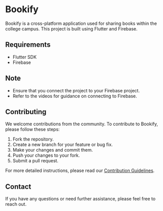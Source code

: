 # Bookify

Bookify is a cross-platform application used for sharing books within the college campus. This project is built using Flutter and Firebase.

## Requirements
- Flutter SDK
- Firebase

## Note
- Ensure that you connect the project to your Firebase project.
- Refer to the videos for guidance on connecting to Firebase.

## Contributing

We welcome contributions from the community. To contribute to Bookify, please follow these steps:

1. Fork the repository.
2. Create a new branch for your feature or bug fix.
3. Make your changes and commit them.
4. Push your changes to your fork.
5. Submit a pull request.

For more detailed instructions, please read our [Contribution Guidelines](CONTRIBUTING.md).

## Contact

If you have any questions or need further assistance, please feel free to reach out.

